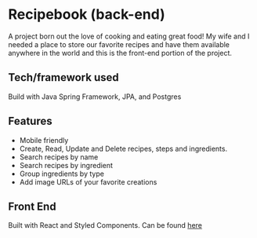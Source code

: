 # Recipebook (back-end)

A project born out the love of cooking and eating great food! My wife and I needed a place to store our favorite recipes and have them available anywhere in the world and this is the front-end portion of  the project. 

## Tech/framework used
Build with Java Spring Framework, JPA, and Postgres

## Features
* Mobile friendly
* Create, Read, Update and Delete recipes, steps and ingredients.
* Search recipes by name
* Search recipes by ingredient
* Group ingredients by type
* Add image URLs of your favorite creations 

## Front End
Built with React and Styled Components. Can be found  [here](https://github.com/kai-blt/recipebook-frontend)

